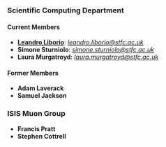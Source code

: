 ### Scientific Computing Department

#### Current Members

* **[Leandro Liborio](https://leandro-liborio.github.io/)**: *[leandro.liborio@stfc.ac.uk](mailto:leandro.liborio@stfc.ac.uk)*
* **Simone Sturniolo**: *[simone.sturniolo@stfc.ac.uk](mailto:simone.sturniolo@stfc.ac.uk)*
* **Laura Murgatroyd**: *[laura.murgatroyd@stfc.ac.uk](mailto:laura.murgatroyd@stfc.ac.uk)*

#### Former Members

* **Adam Laverack**
* **Samuel Jackson** 

### ISIS Muon Group

* **Francis Pratt**
* **Stephen Cottrell**


